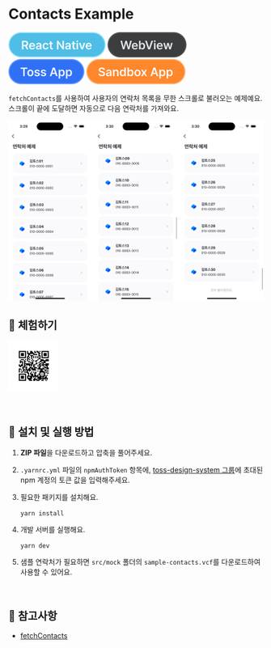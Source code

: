 # Contacts Example

![React Native](../assets/tags/tag-react-native.svg)
![WebView](../assets/tags/tag-webview.svg)
![Toss App](../assets/tags/tag-toss-app.svg)
![Sandbox App](../assets/tags/tag-sandbox-app.svg)

`fetchContacts`를 사용하여 사용자의 연락처 목록을 무한 스크롤로 불러오는 예제예요. 스크롤이 끝에 도달하면 자동으로 다음 연락처를 가져와요.

<img src="../assets/examples/with-contacts-example-image.png" ait="example image" width="1010px" />

<br />

## 📲 체험하기

<img src="../assets/qr-codes/with-contacts-qr-code.svg" ait="qr code" width="100px" />&nbsp;

<br />

## 🚀 설치 및 실행 방법

1. **ZIP 파일**을 다운로드하고 압축을 풀어주세요.

2. `.yarnrc.yml` 파일의 `npmAuthToken` 항목에, [toss-design-system 그룹](https://tossmini-docs.toss.im/tds-react-native/setup-npm/)에 초대된 npm 계정의 토큰 값을 입력해주세요.

3. 필요한 패키지를 설치해요.

   ```
   yarn install
   ```

4. 개발 서버를 실행해요.

   ```
   yarn dev
   ```

5. 샘플 연락처가 필요하면 `src/mock` 폴더의 `sample-contacts.vcf`를 다운로드하여 사용할 수 있어요.

<br />

## 📌 참고사항

- [fetchContacts](https://developers-apps-in-toss.toss.im/bedrock/reference/framework/%EC%97%B0%EB%9D%BD%EC%B2%98/fetchContacts.html)
